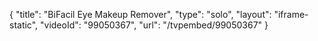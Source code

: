 {
    "title": "BiFacil Eye Makeup Remover",
    "type": "solo",
    "layout": "iframe-static",
    "videoId": "99050367",
    "url": "\/tvpembed\/99050367"
}